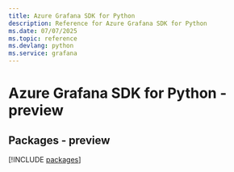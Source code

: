 ```yaml
---
title: Azure Grafana SDK for Python
description: Reference for Azure Grafana SDK for Python
ms.date: 07/07/2025
ms.topic: reference
ms.devlang: python
ms.service: grafana
---
```

# Azure Grafana SDK for Python - preview
## Packages - preview
[!INCLUDE [packages](grafana-index.md)]